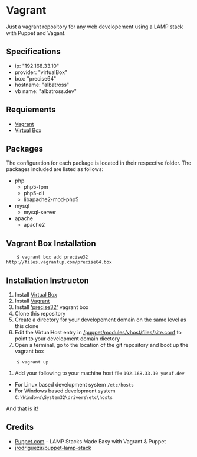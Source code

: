 # Vagrant
Just a vagrant repository for any web developement using a LAMP stack with Puppet and Vagant.

## Specifications
- ip:       "192.168.33.10"
- provider: "virtualBox"
- box:      "precise64"
- hostname: "albatross"
- vb name:  "albatross.dev"

## Requiements
- [Vagrant](https://www.vagrantup.com/)
- [Virtual Box](https://www.virtualbox.org/)

## Packages
The configuration for each package is located in their respective folder. The packages included are listed as follows: 
- php
    - php5-fpm
    - php5-cli
    - libapache2-mod-php5
- mysql
    - mysql-server    
- apache
    - apache2
    
## Vagrant Box Installation
```
    $ vagrant box add precise32 http://files.vagrantup.com/precise64.box
```
    
## Installation Instructon
1.  Install [Virtual Box](https://www.virtualbox.org/wiki/Downloads) 
1.  Install [Vagrant](https://www.vagrantup.com/downloads.html)
1.  Install ['precise32'](#vagrant-box-installation) vagrant box
1.  Clone this repository 
1.  Create a directory for your developement domain on the same level as this clone
1.  Edit the VirtualHost entry in [/puppet/modules/vhost/files/site.conf](/puppet/modules/vhost/files/site.conf) to point to your development domain diectory
1.  Open a terminal, go to the location of the git repository and boot up the vagrant box

```
    $ vagrant up 
```
1.  Add your following to your machine host file 
``` 192.168.33.10 yusuf.dev ```
-    For Linux based development system `` /etc/hosts ``
-    For Windows based development system `` C:\Windows\System32\drivers\etc\hosts ``
    

And that is it!

## Credits
- [Puppet.com](https://puppet.com/blog/lamp-stacks-made-easy-vagrant-puppet) - LAMP Stacks Made Easy with Vagrant & Puppet 
- [jrodriguezjr/puppet-lamp-stack](https://github.com/jrodriguezjr/puppet-lamp-stack)